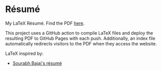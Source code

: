 # Résumé

My LaTeX Résumé. Find the PDF [here](https://resume.marcfranquesa.com).

This project uses a GitHub action to compile LaTeX files and deploy the resulting PDF to GitHub Pages with each push. Additionally, an index file automatically redirects visitors to the PDF when they access the website.

LaTeX inspired by:

- [Sourabh Bajaj's résumé](https://github.com/sb2nov/resume)
